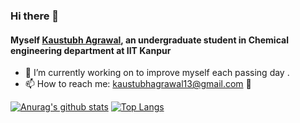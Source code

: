 ### Hi there 👋
#### Myself [Kaustubh Agrawal](github.com/kaustubh-21), an undergraduate student in Chemical engineering department at IIT Kanpur

- 🔭 I’m currently working on to improve myself each passing day .
- 📫 How to reach me: kaustubhagrawal13@gmail.com :email:
<!---
- 🌱 I’m currently learning & exploring anything which fascinates me .
- 👯 I’m looking to collaborate on ...
- 🤔 I’m looking for help with ...
- 💬 Ask me about ...

- 😄 Pronouns: ...
- ⚡ Fun fact: ...
-->
[![Anurag's github stats](https://github-readme-stats.vercel.app/api?username=kaustubh-21&count_private=true&show_icons=true&theme=tokyonight&include_all_commits=true&)](https://github.com/anuraghazra/github-readme-stats.vercel.app/api?username=kaustubh-21)
[![Top Langs](https://github-readme-stats.vercel.app/api/top-langs/?username=kaustubh-21&theme=radical)](https://github.com/anuraghazra/github-readme-stats.vercel.api/top-langs?username=kaustubh-21)
